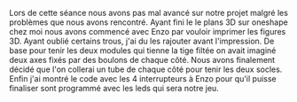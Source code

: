 Lors de cette séance nous avons pas mal avancé sur notre projet malgré les problèmes que nous avons rencontré.
Ayant fini le le plans 3D sur oneshape chez moi nous avons commencé avec Enzo par vouloir imprimer les figures 3D. Ayant oublié certains trous, j'ai du les rajouter avant l'impression. De base pour tenir les deux modules qui tienne la tige filtée on avait imaginé deux axes fixés par des boulons de chaque côté. Nous avons finalement décidé que l'on collerai un tube de chaque côté pour tenir les deux socles.
Enfin j'ai montré le code avec les 4 interrupteurs à Enzo pour qu'il puisse finaliser sont programmé avec les leds qui sera notre jeu.
